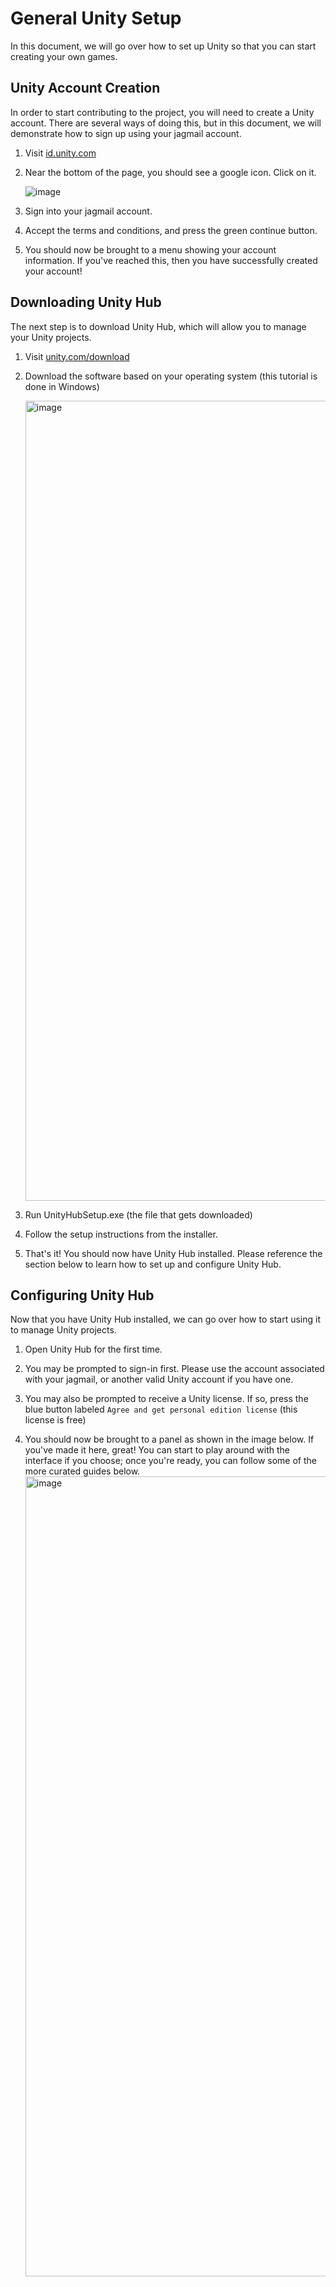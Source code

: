 General Unity Setup
===========

In this document, we will go over how to set up Unity so that you can start creating your own games.

Unity Account Creation
------------
In order to start contributing to the project, you will need to create a Unity account. There are several ways of doing this, but in this document, we will demonstrate how to sign up using your jagmail account.

1. Visit [id.unity.com](https://id.unity.com)
2. Near the bottom of the page, you should see a google icon. Click on it.

   ![image](https://github.com/USA-Video-Game-Development-Club/VGDC-CampusRush/assets/115599485/e6aa4976-559f-429e-9ee2-efad0e0aeb7d)
3. Sign into your jagmail account.
4. Accept the terms and conditions, and press the green continue button.
5. You should now be brought to a menu showing your account information. If you've reached this, then you have successfully created your account!

Downloading Unity Hub
------------
The next step is to download Unity Hub, which will allow you to manage your Unity projects.

1. Visit [unity.com/download](https://unity.com/download)
2. Download the software based on your operating system (this tutorial is done in Windows)

   <img width="1280" alt="image" src="https://github.com/USA-Video-Game-Development-Club/VGDC-CampusRush/assets/115599485/5a3a6ad8-26d5-4d33-90ca-36c372563d9a">
3. Run UnityHubSetup.exe (the file that gets downloaded)
4. Follow the setup instructions from the installer.
5. That's it! You should now have Unity Hub installed. Please reference the section below to learn how to set up and configure Unity Hub.

Configuring Unity Hub
------------
Now that you have Unity Hub installed, we can go over how to start using it to manage Unity projects.

1. Open Unity Hub for the first time.

2. You may be prompted to sign-in first. Please use the account associated with your jagmail, or another valid Unity account if you have one.
3. You may also be prompted to receive a Unity license. If so, press the blue button labeled `Agree and get personal edition license` (this license is free)
4. You should now be brought to a panel as shown in the image below. If you've made it here, great! You can start to play around with the interface if you choose; once you're ready, you can follow some of the more curated guides below.
   <img width="1280" alt="image" src="https://github.com/USA-Video-Game-Development-Club/VGDC-CampusRush/assets/115599485/160550ba-ccc6-4f06-a1a4-a6bf4326df19">